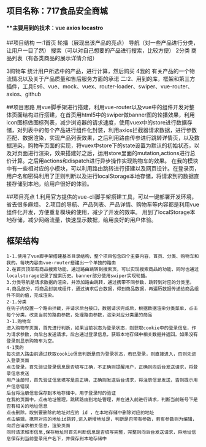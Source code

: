 ## **项目名称：717食品安全商城**
#### **主要用到的技术：vue axios locastro 

##项目结构
一:1首页
    轮播（展现出该产品的亮点）
    导航（对一些产品进行分类，让用户一目了然）
    搜索（可以对自己想要的产品进行搜索，比较方便）
2分类
    商品列表（有各类商品的展示详情介绍）

3购物车
    统计用户所选中的产品，进行计算，然后购买
4我的
    有关产品的一个物流情况以及关于产品质量和售后服务方面的承诺
二:2、用到的库，框架和第三方插件，工具Es6、vue、mock、vuex、router-loader、swiper、vue-router、axios、github

##项目思路
用vue脚手架进行搭建，利用vue-router以及vue中的组件开发对整体页面结构进行搭建，在首页用html5中的swiper做banner图的轮播效果，利用icon图标做图标列表，减少浏览器的请求速度，使用vuex中的store进行数据存储，对列表中的每个产品进行组件化封装，利用axios拦截器请求数据，进行参数匹配、数据渲染，实现产品列表效果，之后利用路由传参进行跳转详情页，以及数据渲染，购物车页面的实现，将vuex中store下的state设置为默认的初始状态，以及对页面进行渲染，效果搭建好之后，运用store里面的mutation,actions进行总价计算。之后用actions和dispatch进行异步操作实现购物车的效果。
在我的模块中有一些相对应的小模块，可以利用路由跳转进行搭建以及网页设计。在登录页，用户名和密码利用了正则判断以及进行localStorage本地存储，将请求到的数据直接存储到本地，给用户很好的体验。

##项目亮点
1.利用官方提供的vue-cli脚手架搭建工具，可以一键部署开发环境，省去很多麻烦。
2.项目的导航、产品列表、产品详情、购物车等内容都是利用vue组件化开发，方便重复模块的使用，减少了开发的效率。
用到了localStorage本地存储，减少网络流量，快速显示数据，给用良好的用户体验。

## 框架结构
    1-1.使用了vue脚手架搭建基本目录结构，整个项目包含四个主要内容，首页、分类、购物车和我的。每块内容由vue-router搭建出一个单独的路由
    2.在首页顶部有商品搜索功能，通过路由跳转到搜索页，可以实现搜索商品的功能，同时也通过localstorage记录了搜索历史。banner部分使用swiper实现轮播。
    3.分类导航是请求数据的渲染，并添加路由跳转，通过携带不同参数，跳转到对应的分类里。
    4.商品部分，将商品封装成组件，通过请求后台数据，得到商品数据，再遍历数据传递给商品组件不同的值，完成渲染。
    2-1.分类
    在钩子内设置一个路由拦截，并请求后台接口，数据请求完成后，根据数据渲染分类菜单，点击每个分类，改变当前的路由参数，处理路由参数，渲染对应分类里的商品
    3-1.购物车
    进入购物车页面，首先进行判断，如果当前状态为登录状态，则获取cookie中的登录信息，作为请求参数，向后台发送请求，后台通过登录信息，获取本地存储中相关数据并返回。如果没有登录则显示购物车为空。
    4-1我的
    每次进入路由前通过获取cookie信息判断是否为登录状态，若已登录，则直接进入，否则先进入登录页面
    点击登录，首先验证登录信息是否填写正确，不正确则提醒用户，正确则向后台发送请求，将登录信息发送
    用户注册时，首先验证信息填写是否正确，正确则发送后台请求，将注册信息发送，否则提示用户信息错误
    后台将注册信息保存到本地存储中，用于登录时的验证
    在我的页面中，点击地址管理，跳转路由到地址管理，并在进入前进行请求，判断当前账号下是否有相关的地址信息
    点击删除，取到要删除的地址对应的 id ，在本地存储中删除对应的地址
    点击编辑，携带对应的地址id跳转,进入新增地址是，判断是否带有参数，若有参数则为编辑，向后台请求相关信息，渲染页面
    同时请求城市信息,保存地址时首先判断信息是否填写完整，完整则向后台发送请求，将地址信息保存到当前登录用户名下，并保存到本地存储中

